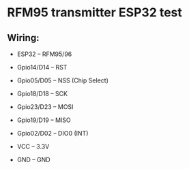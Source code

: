 # RFM95 transmitter ESP32 test

## Wiring:
- ESP32       –  RFM95/96

- Gpio14/D14  – RST
- Gpio05/D05  – NSS (Chip Select)
- Gpio18/D18  – SCK
- Gpio23/D23  – MOSI
- Gpio19/D19  – MISO        
- Gpio02/D02  – DIO0 (INT)
- VCC         – 3.3V
- GND         – GND
